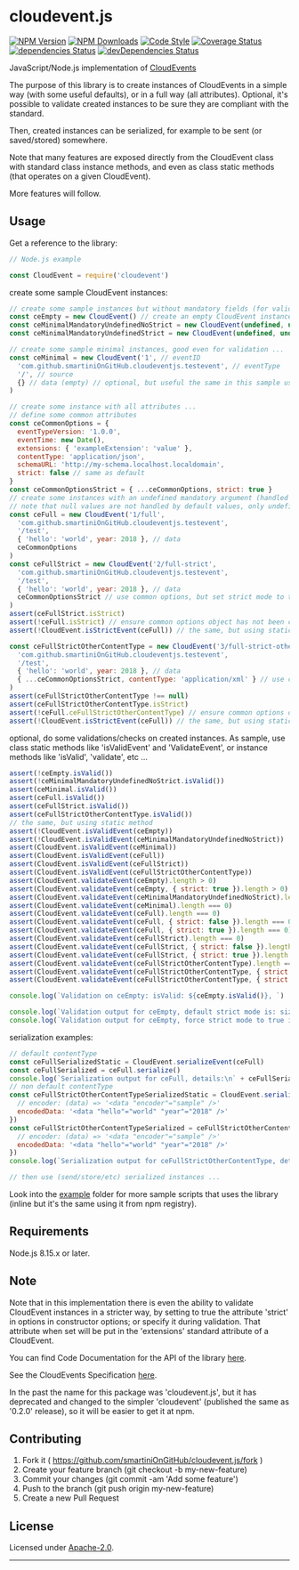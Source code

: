 # cloudevent.js

  [![NPM Version](https://img.shields.io/npm/v/cloudevent.svg?style=flat)](https://npmjs.org/package/cloudevent/)
  [![NPM Downloads](https://img.shields.io/npm/dm/cloudevent.svg?style=flat)](https://npmjs.org/package/cloudevent/)
  [![Code Style](https://img.shields.io/badge/code%20style-standard-brightgreen.svg?style=flat)](http://standardjs.com/)
  [![Coverage Status](https://coveralls.io/repos/github/smartiniOnGitHub/cloudevent.js/badge.svg?branch=master)](https://coveralls.io/github/smartiniOnGitHub/cloudevent.js/?branch=master)
  [![dependencies Status](https://david-dm.org/smartiniOnGitHub/cloudevent.js/status.svg)](https://david-dm.org/smartiniOnGitHub/cloudevent.js)
  [![devDependencies Status](https://david-dm.org/smartiniOnGitHub/cloudevent.js/dev-status.svg)](https://david-dm.org/smartiniOnGitHub/cloudevent.js?type=dev)

JavaScript/Node.js implementation of [CloudEvents](http://cloudevents.io/)

The purpose of this library is to create instances of CloudEvents in a simple way (with some useful defaults), 
or in a full way (all attributes).
Optional, it's possible to validate created instances to be sure they are compliant with the standard.

Then, created instances can be serialized, for example to be sent (or saved/stored) somewhere.

Note that many features are exposed directly from the CloudEvent class with standard class instance methods, and even as class static methods (that operates on a given CloudEvent).

More features will follow.


## Usage

Get a reference to the library:

```js
// Node.js example

const CloudEvent = require('cloudevent')
```

create some sample CloudEvent instances:

```js
// create some sample instances but without mandatory fields (for validation) ...
const ceEmpty = new CloudEvent() // create an empty CloudEvent instance (not valid for the validator, even in default case, when strict mode flag is disabled)
const ceMinimalMandatoryUndefinedNoStrict = new CloudEvent(undefined, undefined, undefined, undefined, { strict: false }) // expected success
const ceMinimalMandatoryUndefinedStrict = new CloudEvent(undefined, undefined, undefined, undefined, { strict: true }) // expected failure, so ceMinimalMandatoryUndefinedStrict will not be defined

// create some sample minimal instances, good even for validation ...
const ceMinimal = new CloudEvent('1', // eventID
  'com.github.smartiniOnGitHub.cloudeventjs.testevent', // eventType
  '/', // source
  {} // data (empty) // optional, but useful the same in this sample usage
)

// create some instance with all attributes ...
// define some common attributes
const ceCommonOptions = {
  eventTypeVersion: '1.0.0',
  eventTime: new Date(),
  extensions: { 'exampleExtension': 'value' },
  contentType: 'application/json',
  schemaURL: 'http://my-schema.localhost.localdomain',
  strict: false // same as default
}
const ceCommonOptionsStrict = { ...ceCommonOptions, strict: true }
// create some instances with an undefined mandatory argument (handled by defaults), but with strict flag disabled: expected success ...
// note that null values are not handled by default values, only undefined values ...
const ceFull = new CloudEvent('1/full',
  'com.github.smartiniOnGitHub.cloudeventjs.testevent',
  '/test',
  { 'hello': 'world', year: 2018 }, // data
  ceCommonOptions
)
const ceFullStrict = new CloudEvent('2/full-strict',
  'com.github.smartiniOnGitHub.cloudeventjs.testevent',
  '/test',
  { 'hello': 'world', year: 2018 }, // data
  ceCommonOptionsStrict // use common options, but set strict mode to true
)
assert(ceFullStrict.isStrict)
assert(!ceFull.isStrict) // ensure common options object has not been changed when reusing some of its values for the second instance
assert(!CloudEvent.isStrictEvent(ceFull)) // the same, but using static method

const ceFullStrictOtherContentType = new CloudEvent('3/full-strict-other-content-type',
  'com.github.smartiniOnGitHub.cloudeventjs.testevent',
  '/test',
  { 'hello': 'world', year: 2018 }, // data
  { ...ceCommonOptionsStrict, contentType: 'application/xml' } // use common strict options, but set strict mode to true
)
assert(ceFullStrictOtherContentType !== null)
assert(ceFullStrictOtherContentType.isStrict)
assert(!ceFull.ceFullStrictOtherContentType) // ensure common options object has not been changed when reusing some of its values for the second instance
assert(!CloudEvent.isStrictEvent(ceFull)) // the same, but using static method

```

optional, do some validations/checks on created instances.
As sample, use class static methods like 'isValidEvent' and 'ValidateEvent', or instance methods like 'isValid', 'validate', etc ...

```js
assert(!ceEmpty.isValid())
assert(!ceMinimalMandatoryUndefinedNoStrict.isValid())
assert(ceMinimal.isValid())
assert(ceFull.isValid())
assert(ceFullStrict.isValid())
assert(ceFullStrictOtherContentType.isValid())
// the same, but using static method
assert(!CloudEvent.isValidEvent(ceEmpty))
assert(!CloudEvent.isValidEvent(ceMinimalMandatoryUndefinedNoStrict))
assert(CloudEvent.isValidEvent(ceMinimal))
assert(CloudEvent.isValidEvent(ceFull))
assert(CloudEvent.isValidEvent(ceFullStrict))
assert(CloudEvent.isValidEvent(ceFullStrictOtherContentType))
assert(CloudEvent.validateEvent(ceEmpty).length > 0)
assert(CloudEvent.validateEvent(ceEmpty, { strict: true }).length > 0)
assert(CloudEvent.validateEvent(ceMinimalMandatoryUndefinedNoStrict).length > 0)
assert(CloudEvent.validateEvent(ceMinimal).length === 0)
assert(CloudEvent.validateEvent(ceFull).length === 0)
assert(CloudEvent.validateEvent(ceFull, { strict: false }).length === 0)
assert(CloudEvent.validateEvent(ceFull, { strict: true }).length === 0)
assert(CloudEvent.validateEvent(ceFullStrict).length === 0)
assert(CloudEvent.validateEvent(ceFullStrict, { strict: false }).length === 0)
assert(CloudEvent.validateEvent(ceFullStrict, { strict: true }).length === 0)
assert(CloudEvent.validateEvent(ceFullStrictOtherContentType).length === 0)
assert(CloudEvent.validateEvent(ceFullStrictOtherContentType, { strict: false }).length === 0)
assert(CloudEvent.validateEvent(ceFullStrictOtherContentType, { strict: true }).length === 0)

console.log(`Validation on ceEmpty: isValid: ${ceEmpty.isValid()}, `)

console.log(`Validation output for ceEmpty, default strict mode is: size: ${CloudEvent.validateEvent(ceEmpty).length}, details:\n` + CloudEvent.validateEvent(ceEmpty))
console.log(`Validation output for ceEmpty, force strict mode to true is size: ${CloudEvent.validateEvent(ceEmpty, { strict: true }).length}, details:\n` + CloudEvent.validateEvent(ceEmpty, { strict: true }))
```

serialization examples:

```js
// default contentType
const ceFullSerializedStatic = CloudEvent.serializeEvent(ceFull)
const ceFullSerialized = ceFull.serialize()
console.log(`Serialization output for ceFull, details:\n` + ceFullSerialized)
// non default contentType
const ceFullStrictOtherContentTypeSerializedStatic = CloudEvent.serializeEvent(ceFullStrictOtherContentType, {
  // encoder: (data) => '<data "encoder"="sample" />'
  encodedData: '<data "hello"="world" "year"="2018" />'
})
const ceFullStrictOtherContentTypeSerialized = ceFullStrictOtherContentType.serialize({
  // encoder: (data) => '<data "encoder"="sample" />'
  encodedData: '<data "hello"="world" "year"="2018" />'
})
console.log(`Serialization output for ceFullStrictOtherContentType, details:\n` + ceFullStrictOtherContentTypeSerialized)

// then use (send/store/etc) serialized instances ...

```

Look into the [example](./example/) folder for more sample scripts that uses the library (inline but it's the same using it from npm registry).


## Requirements

Node.js 8.15.x or later.


## Note

Note that in this implementation there is even the ability to validate CloudEvent instances in a stricter way, by setting to true the attribute 'strict' in options in constructor options; or specify it during validation.
That attribute when set will be put in the 'extensions' standard attribute of a CloudEvent.

You can find Code Documentation for the API of the library [here](https://smartiniongithub.github.io/cloudevent.js/).

See the CloudEvents Specification [here](https://github.com/cloudevents/spec).

In the past the name for this package was 'cloudevent.js', but it has deprecated and changed to the simpler 'cloudevent' (published the same as '0.2.0' release), so it will be easier to get it at npm.


## Contributing

1. Fork it ( https://github.com/smartiniOnGitHub/cloudevent.js/fork )
2. Create your feature branch (git checkout -b my-new-feature)
3. Commit your changes (git commit -am 'Add some feature')
4. Push to the branch (git push origin my-new-feature)
5. Create a new Pull Request


## License

Licensed under [Apache-2.0](./LICENSE).

----
